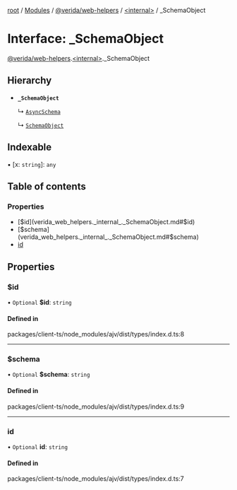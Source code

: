 [root](../README.md) / [Modules](../modules.md) / [@verida/web-helpers](../modules/verida_web_helpers.md) / [<internal\>](../modules/verida_web_helpers._internal_.md) / \_SchemaObject

# Interface: \_SchemaObject

[@verida/web-helpers](../modules/verida_web_helpers.md).[<internal\>](../modules/verida_web_helpers._internal_.md)._SchemaObject

## Hierarchy

- **`_SchemaObject`**

  ↳ [`AsyncSchema`](verida_web_helpers._internal_.AsyncSchema.md)

  ↳ [`SchemaObject`](verida_web_helpers._internal_.SchemaObject.md)

## Indexable

▪ [x: `string`]: `any`

## Table of contents

### Properties

- [$id](verida_web_helpers._internal_._SchemaObject.md#$id)
- [$schema](verida_web_helpers._internal_._SchemaObject.md#$schema)
- [id](verida_web_helpers._internal_._SchemaObject.md#id)

## Properties

### $id

• `Optional` **$id**: `string`

#### Defined in

packages/client-ts/node_modules/ajv/dist/types/index.d.ts:8

___

### $schema

• `Optional` **$schema**: `string`

#### Defined in

packages/client-ts/node_modules/ajv/dist/types/index.d.ts:9

___

### id

• `Optional` **id**: `string`

#### Defined in

packages/client-ts/node_modules/ajv/dist/types/index.d.ts:7
